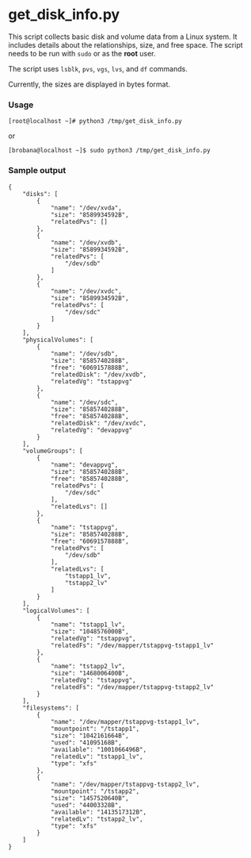 # get_disk_info.py
This script collects basic disk and volume data from a Linux system. It includes details about the relationships, size, and free space. The script needs to be run with `sudo` or as the **root** user.

The script uses `lsblk`, `pvs`, `vgs`, `lvs`, and `df` commands.

Currently, the sizes are displayed in bytes format.

### Usage
`[root@localhost ~]# python3 /tmp/get_disk_info.py` 

or

`[brobana@localhost ~]$ sudo python3 /tmp/get_disk_info.py`

### Sample output
```
{
    "disks": [
        {
            "name": "/dev/xvda",
            "size": "8589934592B",
            "relatedPvs": []
        },
        {
            "name": "/dev/xvdb",
            "size": "8589934592B",
            "relatedPvs": [
                "/dev/sdb"
            ]
        },
        {
            "name": "/dev/xvdc",
            "size": "8589934592B",
            "relatedPvs": [
                "/dev/sdc"
            ]
        }
    ],
    "physicalVolumes": [
        {
            "name": "/dev/sdb",
            "size": "8585740288B",
            "free": "6069157888B",
            "relatedDisk": "/dev/xvdb",
            "relatedVg": "tstappvg"
        },
        {
            "name": "/dev/sdc",
            "size": "8585740288B",
            "free": "8585740288B",
            "relatedDisk": "/dev/xvdc",
            "relatedVg": "devappvg"
        }
    ],
    "volumeGroups": [
        {
            "name": "devappvg",
            "size": "8585740288B",
            "free": "8585740288B",
            "relatedPvs": [
                "/dev/sdc"
            ],
            "relatedLvs": []
        },
        {
            "name": "tstappvg",
            "size": "8585740288B",
            "free": "6069157888B",
            "relatedPvs": [
                "/dev/sdb"
            ],
            "relatedLvs": [
                "tstapp1_lv",
                "tstapp2_lv"
            ]
        }
    ],
    "logicalVolumes": [
        {
            "name": "tstapp1_lv",
            "size": "1048576000B",
            "relatedVg": "tstappvg",
            "relatedFs": "/dev/mapper/tstappvg-tstapp1_lv"
        },
        {
            "name": "tstapp2_lv",
            "size": "1468006400B",
            "relatedVg": "tstappvg",
            "relatedFs": "/dev/mapper/tstappvg-tstapp2_lv"
        }
    ],
    "filesystems": [
        {
            "name": "/dev/mapper/tstappvg-tstapp1_lv",
            "mountpoint": "/tstapp1",
            "size": "1042161664B",
            "used": "41095168B",
            "available": "1001066496B",
            "relatedLv": "tstapp1_lv",
            "type": "xfs"
        },
        {
            "name": "/dev/mapper/tstappvg-tstapp2_lv",
            "mountpoint": "/tstapp2",
            "size": "1457520640B",
            "used": "44003328B",
            "available": "1413517312B",
            "relatedLv": "tstapp2_lv",
            "type": "xfs"
        }
    ]
}
```
